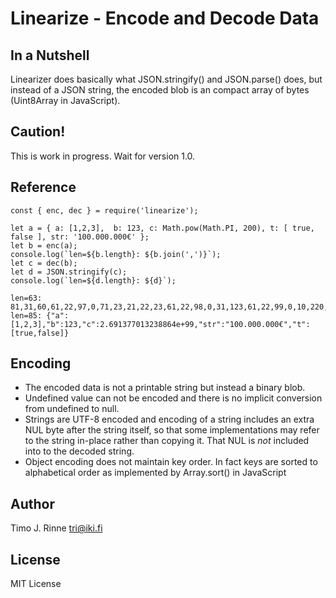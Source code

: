 # Linearize - Encode and Decode Data

## In a Nutshell

Linearizer does basically what JSON.stringify() and JSON.parse() does,
but instead of a JSON string, the encoded blob is an compact array of
bytes (Uint8Array in JavaScript).

## Caution!

This is work in progress. Wait for version 1.0.

## Reference

```
const { enc, dec } = require('linearize');

let a = { a: [1,2,3],  b: 123, c: Math.pow(Math.PI, 200), t: [ true, false ], str: '100.000.000€' };
let b = enc(a);
console.log(`len=${b.length}: ${b.join(',')}`);
let c = dec(b);
let d = JSON.stringify(c);
console.log(`len=${d.length}: ${d}`);
```

```
len=63: 81,31,60,61,22,97,0,71,23,21,22,23,61,22,98,0,31,123,61,22,99,0,10,220,101,181,252,15,176,147,84,61,24,115,116,114,0,61,31,15,49,48,48,46,48,48,48,46,48,48,48,226,130,172,0,61,22,116,0,71,22,1,2
len=85: {"a":[1,2,3],"b":123,"c":2.691377013238864e+99,"str":"100.000.000€","t":[true,false]}
```

## Encoding

- The encoded data is not a printable string but instead a binary blob.
- Undefined value can not be encoded and there is no implicit
  conversion from undefined to null.
- Strings are UTF-8 encoded and encoding of a string includes an extra
  NUL byte after the string itself, so that some implementations may
  refer to the string in-place rather than copying it. That NUL is
  _not_ included into to the decoded string.
- Object encoding does not maintain key order. In fact keys are sorted to
  alphabetical order as implemented by Array.sort() in JavaScript

## Author

Timo J. Rinne <tri@iki.fi>

## License

MIT License
